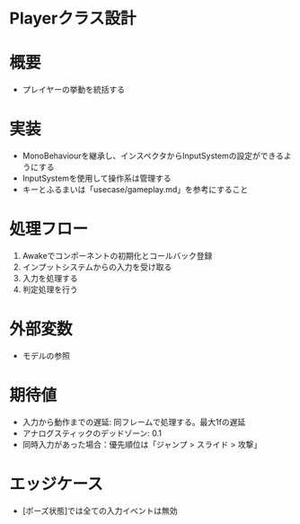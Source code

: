 # Playerクラス設計

# 概要
- プレイヤーの挙動を統括する

# 実装
- MonoBehaviourを継承し、インスペクタからInputSystemの設定ができるようにする
- InputSystemを使用して操作系は管理する
- キーとふるまいは「usecase/gameplay.md」を参考にすること

# 処理フロー
1. Awakeでコンポーネントの初期化とコールバック登録
2. インプットシステムからの入力を受け取る
3. 入力を処理する
4. 判定処理を行う

# 外部変数
- モデルの参照

# 期待値
- 入力から動作までの遅延: 同フレームで処理する。最大1fの遅延
- アナログスティックのデッドゾーン: 0.1
- 同時入力があった場合：優先順位は「ジャンプ > スライド > 攻撃」

# エッジケース
- [ポーズ状態]では全ての入力イベントは無効

